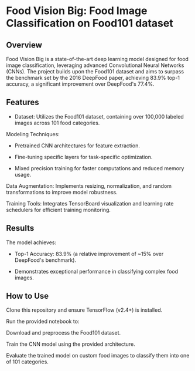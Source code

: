 # Food Vision Big: Food Image Classification on Food101 dataset

## Overview

Food Vision Big is a state-of-the-art deep learning model designed for food image classification, leveraging advanced Convolutional Neural Networks (CNNs). The project builds upon the Food101 dataset and aims to surpass the benchmark set by the 2016 DeepFood paper, achieving 83.9% top-1 accuracy, a significant improvement over DeepFood's 77.4%.

## Features

- Dataset: Utilizes the Food101 dataset, containing over 100,000 labeled images across 101 food categories.

Modeling Techniques:

- Pretrained CNN architectures for feature extraction.

- Fine-tuning specific layers for task-specific optimization.

- Mixed precision training for faster computations and reduced memory usage.

Data Augmentation: Implements resizing, normalization, and random transformations to improve model robustness.

Training Tools: Integrates TensorBoard visualization and learning rate schedulers for efficient training monitoring.

## Results

The model achieves:

- Top-1 Accuracy: 83.9% (a relative improvement of ~15% over DeepFood's benchmark).

- Demonstrates exceptional performance in classifying complex food images.

## How to Use

Clone this repository and ensure TensorFlow (v2.4+) is installed.

Run the provided notebook to:

Download and preprocess the Food101 dataset.

Train the CNN model using the provided architecture.

Evaluate the trained model on custom food images to classify them into one of 101 categories.
